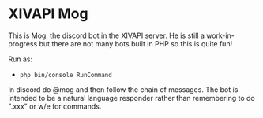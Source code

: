 # XIVAPI Mog

This is Mog, the discord bot in the XIVAPI server. He is still a work-in-progress but there are not many bots built in PHP so this is quite fun!

Run as:
- `php bin/console RunCommand`

In discord do @mog and then follow the chain of messages. The bot is intended to be a natural language responder rather than remembering to do ".xxx" or w/e for commands.
